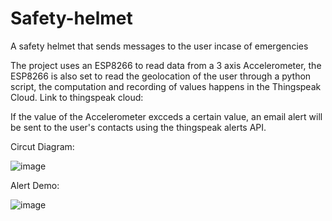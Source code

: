# Safety-helmet
A safety helmet that sends messages to the user incase of emergencies

The project uses an ESP8266 to read data from a 3 axis Accelerometer, the ESP8266 is also set to read the geolocation of the user through a python script, the computation and recording of values happens in the Thingspeak Cloud.
Link to thingspeak cloud:

If the value of the Accelerometer excceds a certain value, an email alert will be sent to the user's contacts using the thingspeak alerts API.

Circut Diagram:

![image](https://user-images.githubusercontent.com/69049502/133926558-26a5680a-3a79-4ab3-9935-4dab7e66aa95.png)


Alert Demo:

![image](https://user-images.githubusercontent.com/69049502/133926576-926c40c4-2b0b-4eca-9faf-dd6a3d483557.png)
